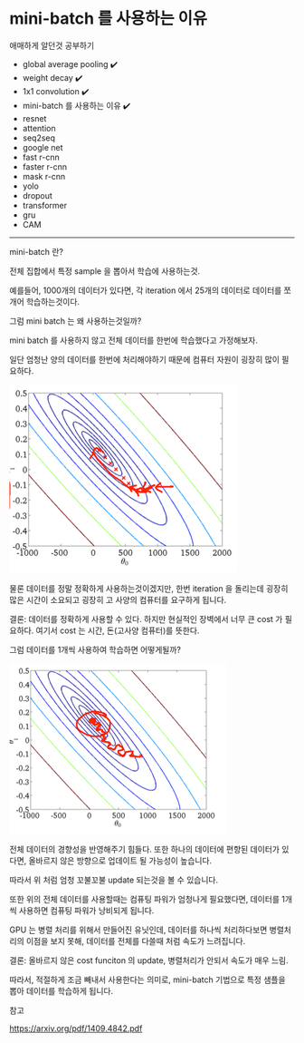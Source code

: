 # mini-batch 를 사용하는 이유

애매하게 알던것 공부하기

- global average pooling :heavy_check_mark:
- weight decay :heavy_check_mark:
- 1x1 convolution :heavy_check_mark:
- mini-batch 를 사용하는 이유 :heavy_check_mark:
- resnet
- attention
- seq2seq 
- google net
- fast r-cnn
- faster r-cnn
- mask r-cnn
- yolo
- dropout
- transformer
- gru
- CAM

------

mini-batch 란?

전체 집합에서 특정 sample 을 뽑아서 학습에 사용하는것.

예를들어, 1000개의 데이터가 있다면, 각 iteration 에서 25개의 데이터로 데이터를 쪼개어 학습하는것이다.



그럼 mini batch 는 왜 사용하는것일까?

mini batch 를 사용하지 않고 전체 데이터를 한번에 학습했다고 가정해보자.

일단 엄청난 양의 데이터를 한번에 처리해야하기 때문에 컴퓨터 자원이 굉장히 많이 필요하다.

![img](../images/minibatch1.png)



물론 데이터를 정말 정확하게 사용하는것이겠지만, 한번 iteration 을 돌리는데 굉장히 많은 시간이 소요되고 굉장히 고 사양의 컴퓨터를 요구하게 됩니다.

결론: 데이터를 정확하게 사용할 수 있다. 하지만 현실적인 장벽에서 너무 큰 cost 가 필요하다. 여기서 cost 는 시간, 돈(고사양 컴퓨터)를 뜻한다.



그럼 데이터를 1개씩 사용하여 학습하면 어떻게될까?

![img](../images/minibatch2.png)

전체 데이터의 경향성을 반영해주기 힘들다. 또한 하나의 데이터에 편향된 데이터가 있다면, 올바르지 않은 방향으로 업데이트 될 가능성이 높습니다.

따라서 위 처럼 엄청 꼬불꼬불 update 되는것을 볼 수 있습니다.

또한 위의 전체 데이터를 사용할때는 컴퓨팅 파워가 엄청나게 필요했다면, 데이터를 1개씩 사용하면 컴퓨팅 파워가 낭비되게 됩니다.

GPU 는 병렬 처리를 위해서 만들어진 유닛인데, 데이터를 하나씩 처리하다보면 병렬처리의 이점을 보지 못해, 데이터를 전체를 다쓸때 처럼 속도가 느려집니다.

결론: 올바르지 않은 cost funciton 의 update, 병렬처리가 안되서 속도가 매우 느림.



따라서, 적절하게 조금 빼내서 사용한다는 의미로, mini-batch 기법으로 특정 샘플을 뽑아 데이터를 학습하게 됩니다.



참고

<https://arxiv.org/pdf/1409.4842.pdf>